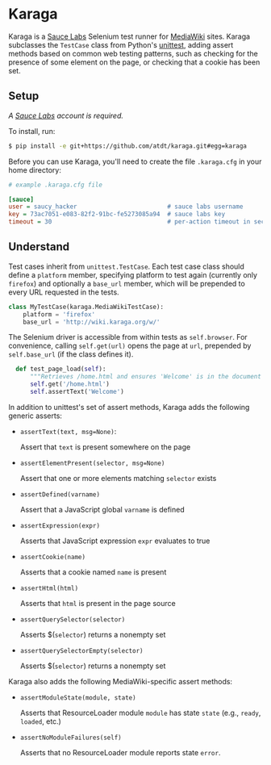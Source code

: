 Karaga
======

Karaga is a [Sauce Labs](http://saucelabs.com/) Selenium test runner for [MediaWiki](http://www.mediawiki.org/) sites. Karaga subclasses the `TestCase` class from Python's [unittest](http://docs.python.org/library/unittest.html), adding  assert methods based on common web testing patterns, such as checking for the presence of some element on the page, or checking that a cookie has been set.

Setup
-----
_A [Sauce Labs](http://saucelabs.com) account is required._

To install, run:

```sh
$ pip install -e git+https://github.com/atdt/karaga.git#egg=karaga
```

Before you can use Karaga, you'll need to create the file `.karaga.cfg` in your
home directory:

```ini
# example .karaga.cfg file

[sauce]
user = saucy_hacker                         # sauce labs username
key = 73ac7051-e083-82f2-91bc-fe5273085a94  # sauce labs key
timeout = 30                                # per-action timeout in seconds (default: 30)
```

Understand
----------

Test cases inherit from `unittest.TestCase`. Each test case class should define
a `platform` member, specifying platform to test again (currently only
`firefox`) and optionally a `base_url` member, which will be prepended to
every URL requested in the tests.

```python
class MyTestCase(karaga.MediaWikiTestCase):
    platform = 'firefox'
    base_url = 'http://wiki.karaga.org/w/'
```

The Selenium driver is accessible from within tests as `self.browser`. For
convenience, calling `self.get(url)` opens the page at `url`, prepended by
`self.base_url` (if the class defines it).

```python
  def test_page_load(self):
      """Retrieves /home.html and ensures 'Welcome' is in the document text"""
      self.get('/home.html')
      self.assertText('Welcome')
```

In addition to unittest's set of assert methods, Karaga adds the following
generic asserts:

* `assertText(text, msg=None)`:

  Assert that `text` is present somewhere on the page

* `assertElementPresent(selector, msg=None)`

  Assert that one or more elements matching `selector` exists

* `assertDefined(varname)`

  Assert that a JavaScript global `varname` is defined

* `assertExpression(expr)`

  Asserts that JavaScript expression `expr` evaluates to true

* `assertCookie(name)`

  Asserts that a cookie named `name` is present

* `assertHtml(html)`

  Asserts that `html` is present in the page source

* `assertQuerySelector(selector)`

  Asserts $(`selector`) returns a nonempty set

* `assertQuerySelectorEmpty(selector)`

  Asserts $(`selector`) returns a nonempty set



Karaga also adds the following MediaWiki-specific assert methods:


* `assertModuleState(module, state)`

  Asserts that ResourceLoader module `module` has state `state` (e.g., `ready`,
  `loaded`, etc.)

* `assertNoModuleFailures(self)`

  Asserts that no ResourceLoader module reports state `error`.